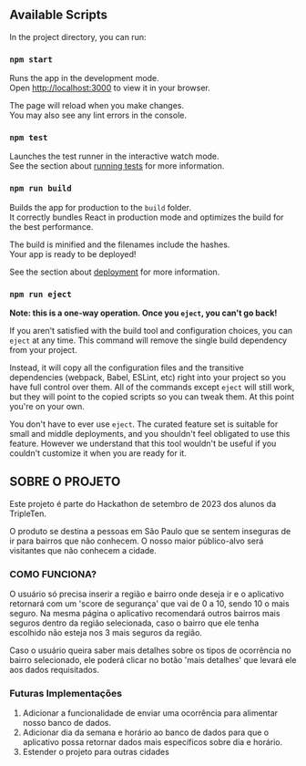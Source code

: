 ## Available Scripts

In the project directory, you can run:

### `npm start`

Runs the app in the development mode.\
Open [http://localhost:3000](http://localhost:3000) to view it in your browser.

The page will reload when you make changes.\
You may also see any lint errors in the console.

### `npm test`

Launches the test runner in the interactive watch mode.\
See the section about [running tests](https://facebook.github.io/create-react-app/docs/running-tests) for more information.

### `npm run build`

Builds the app for production to the `build` folder.\
It correctly bundles React in production mode and optimizes the build for the best performance.

The build is minified and the filenames include the hashes.\
Your app is ready to be deployed!

See the section about [deployment](https://facebook.github.io/create-react-app/docs/deployment) for more information.

### `npm run eject`

**Note: this is a one-way operation. Once you `eject`, you can't go back!**

If you aren't satisfied with the build tool and configuration choices, you can `eject` at any time. This command will remove the single build dependency from your project.

Instead, it will copy all the configuration files and the transitive dependencies (webpack, Babel, ESLint, etc) right into your project so you have full control over them. All of the commands except `eject` will still work, but they will point to the copied scripts so you can tweak them. At this point you're on your own.

You don't have to ever use `eject`. The curated feature set is suitable for small and middle deployments, and you shouldn't feel obligated to use this feature. However we understand that this tool wouldn't be useful if you couldn't customize it when you are ready for it.

## SOBRE O PROJETO

Este projeto é parte do Hackathon de setembro de 2023 dos alunos da TripleTen.

O produto se destina a pessoas em São Paulo que se sentem inseguras de ir para bairros que não conhecem. O nosso maior público-alvo será visitantes que não conhecem a cidade.

### COMO FUNCIONA?

O usuário só precisa inserir a região e bairro onde deseja ir e o aplicativo retornará com um 'score de segurança' que vai de 0 a 10, sendo 10 o mais seguro. Na mesma página o aplicativo recomendará outros bairros mais seguros dentro da região selecionada, caso o bairro que ele tenha escolhido não esteja nos 3 mais seguros da região.

Caso o usuário queira saber mais detalhes sobre os tipos de ocorrência no bairro selecionado, ele poderá clicar no botão 'mais detalhes' que levará ele aos dados requisitados.

### Futuras Implementações

1. Adicionar a funcionalidade de enviar uma ocorrência para alimentar nosso banco de dados.
2. Adicionar dia da semana e horário ao banco de dados para que o aplicativo possa retornar dados mais específicos sobre dia e horário.
3. Estender o projeto para outras cidades
